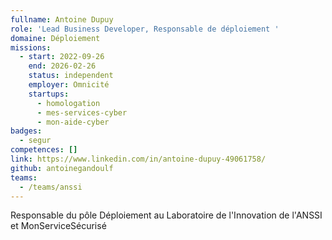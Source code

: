 ```yaml
---
fullname: Antoine Dupuy
role: 'Lead Business Developer, Responsable de déploiement '
domaine: Déploiement
missions:
  - start: 2022-09-26
    end: 2026-02-26
    status: independent
    employer: Omnicité
    startups:
      - homologation
      - mes-services-cyber
      - mon-aide-cyber
badges:
  - segur
competences: []
link: https://www.linkedin.com/in/antoine-dupuy-49061758/
github: antoinegandoulf
teams:
  - /teams/anssi
---
```

Responsable du pôle Déploiement au Laboratoire de l'Innovation de l'ANSSI et MonServiceSécurisé